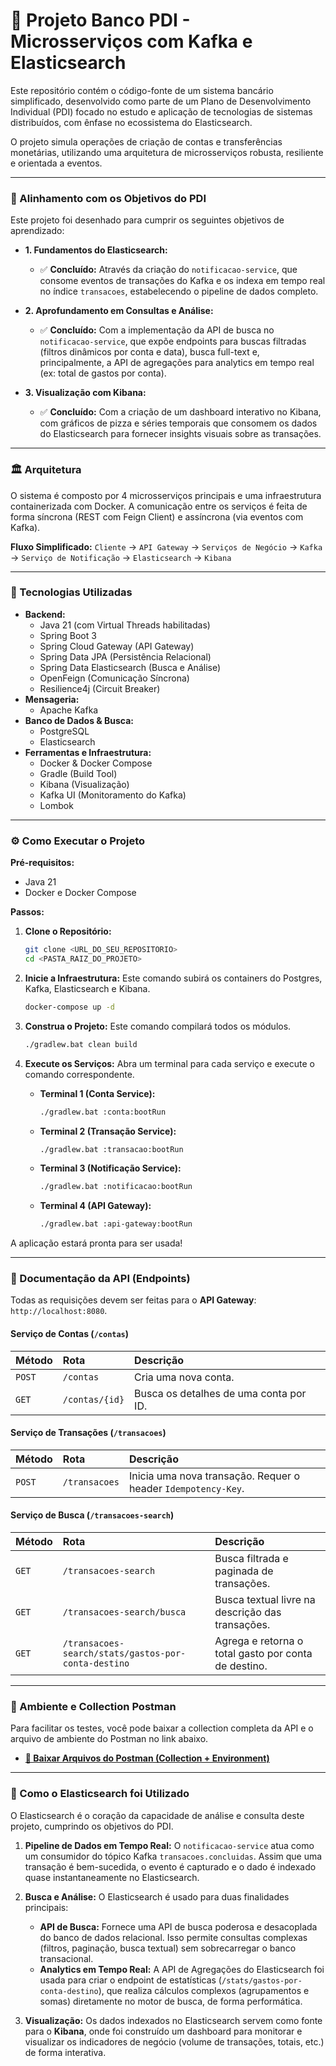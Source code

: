 # 🏦 Projeto Banco PDI - Microsserviços com Kafka e Elasticsearch

Este repositório contém o código-fonte de um sistema bancário simplificado, desenvolvido como parte de um Plano de Desenvolvimento Individual (PDI) focado no estudo e aplicação de tecnologias de sistemas distribuídos, com ênfase no ecossistema do Elasticsearch.

O projeto simula operações de criação de contas e transferências monetárias, utilizando uma arquitetura de microsserviços robusta, resiliente e orientada a eventos.

---
### 🎯 Alinhamento com os Objetivos do PDI

Este projeto foi desenhado para cumprir os seguintes objetivos de aprendizado:

* **1. Fundamentos do Elasticsearch:**
    * ✅ **Concluído:** Através da criação do `notificacao-service`, que consome eventos de transações do Kafka e os indexa em tempo real no índice `transacoes`, estabelecendo o pipeline de dados completo.

* **2. Aprofundamento em Consultas e Análise:**
    * ✅ **Concluído:** Com a implementação da API de busca no `notificacao-service`, que expõe endpoints para buscas filtradas (filtros dinâmicos por conta e data), busca full-text e, principalmente, a API de agregações para analytics em tempo real (ex: total de gastos por conta).

* **3. Visualização com Kibana:**
    * ✅ **Concluído:** Com a criação de um dashboard interativo no Kibana, com gráficos de pizza e séries temporais que consomem os dados do Elasticsearch para fornecer insights visuais sobre as transações.

---
### 🏛️ Arquitetura

O sistema é composto por 4 microsserviços principais e uma infraestrutura containerizada com Docker. A comunicação entre os serviços é feita de forma síncrona (REST com Feign Client) e assíncrona (via eventos com Kafka).

**Fluxo Simplificado:**
`Cliente` -> `API Gateway` -> `Serviços de Negócio` -> `Kafka` -> `Serviço de Notificação` -> `Elasticsearch` -> `Kibana`

---
### 🚀 Tecnologias Utilizadas

* **Backend:**
    * Java 21 (com Virtual Threads habilitadas)
    * Spring Boot 3
    * Spring Cloud Gateway (API Gateway)
    * Spring Data JPA (Persistência Relacional)
    * Spring Data Elasticsearch (Busca e Análise)
    * OpenFeign (Comunicação Síncrona)
    * Resilience4j (Circuit Breaker)
* **Mensageria:**
    * Apache Kafka
* **Banco de Dados & Busca:**
    * PostgreSQL
    * Elasticsearch
* **Ferramentas e Infraestrutura:**
    * Docker & Docker Compose
    * Gradle (Build Tool)
    * Kibana (Visualização)
    * Kafka UI (Monitoramento do Kafka)
    * Lombok

---
### ⚙️ Como Executar o Projeto

**Pré-requisitos:**
* Java 21
* Docker e Docker Compose

**Passos:**
1.  **Clone o Repositório:**
    ```sh
    git clone <URL_DO_SEU_REPOSITORIO>
    cd <PASTA_RAIZ_DO_PROJETO>
    ```

2.  **Inicie a Infraestrutura:**
    Este comando subirá os containers do Postgres, Kafka, Elasticsearch e Kibana.
    ```sh
    docker-compose up -d
    ```

3.  **Construa o Projeto:**
    Este comando compilará todos os módulos.
    ```sh
    ./gradlew.bat clean build
    ```

4.  **Execute os Serviços:**
    Abra um terminal para cada serviço e execute o comando correspondente.

    * **Terminal 1 (Conta Service):**
        ```sh
        ./gradlew.bat :conta:bootRun
        ```
    * **Terminal 2 (Transação Service):**
        ```sh
        ./gradlew.bat :transacao:bootRun
        ```
    * **Terminal 3 (Notificação Service):**
        ```sh
        ./gradlew.bat :notificacao:bootRun
        ```
    * **Terminal 4 (API Gateway):**
        ```sh
        ./gradlew.bat :api-gateway:bootRun
        ```

A aplicação estará pronta para ser usada!

---
### 📖 Documentação da API (Endpoints)

Todas as requisições devem ser feitas para o **API Gateway**: `http://localhost:8080`.

#### Serviço de Contas (`/contas`)
| Método | Rota | Descrição |
| :--- | :--- | :--- |
| `POST` | `/contas` | Cria uma nova conta. |
| `GET` | `/contas/{id}` | Busca os detalhes de uma conta por ID. |

#### Serviço de Transações (`/transacoes`)
| Método | Rota | Descrição |
| :--- | :--- | :--- |
| `POST` | `/transacoes` | Inicia uma nova transação. Requer o header `Idempotency-Key`. |

#### Serviço de Busca (`/transacoes-search`)
| Método | Rota | Descrição |
| :--- | :--- | :--- |
| `GET` | `/transacoes-search` | Busca filtrada e paginada de transações. |
| `GET` | `/transacoes-search/busca` | Busca textual livre na descrição das transações. |
| `GET` | `/transacoes-search/stats/gastos-por-conta-destino` | Agrega e retorna o total gasto por conta de destino. |

---
### 🧪 Ambiente e Collection Postman

Para facilitar os testes, você pode baixar a collection completa da API e o arquivo de ambiente do Postman no link abaixo.

* **[🔗 Baixar Arquivos do Postman (Collection + Environment)](https://SEU_LINK_AQUI)**

---
### 🔎 Como o Elasticsearch foi Utilizado

O Elasticsearch é o coração da capacidade de análise e consulta deste projeto, cumprindo os objetivos do PDI.

1.  **Pipeline de Dados em Tempo Real:** O `notificacao-service` atua como um consumidor do tópico Kafka `transacoes.concluidas`. Assim que uma transação é bem-sucedida, o evento é capturado e o dado é indexado quase instantaneamente no Elasticsearch.

2.  **Busca e Análise:** O Elasticsearch é usado para duas finalidades principais:
    * **API de Busca:** Fornece uma API de busca poderosa e desacoplada do banco de dados relacional. Isso permite consultas complexas (filtros, paginação, busca textual) sem sobrecarregar o banco transacional.
    * **Analytics em Tempo Real:** A API de Agregações do Elasticsearch foi usada para criar o endpoint de estatísticas (`/stats/gastos-por-conta-destino`), que realiza cálculos complexos (agrupamentos e somas) diretamente no motor de busca, de forma performática.

3.  **Visualização:** Os dados indexados no Elasticsearch servem como fonte para o **Kibana**, onde foi construído um dashboard para monitorar e visualizar os indicadores de negócio (volume de transações, totais, etc.) de forma interativa.